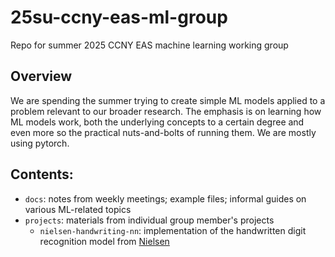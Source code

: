 # 25su-ccny-eas-ml-group
Repo for summer 2025 CCNY EAS machine learning working group

## Overview
We are spending the summer trying to create simple ML models applied to a problem relevant to our broader research.  The emphasis is on learning how ML models work, both the underlying concepts to a certain degree and even more so the practical nuts-and-bolts of running them.  We are mostly using pytorch.

## Contents:
- `docs`: notes from weekly meetings; example files; informal guides on various ML-related topics
- `projects`: materials from individual group member's projects
  - `nielsen-handwriting-nn`: implementation of the handwritten digit recognition model from [Nielsen](http://neuralnetworksanddeeplearning.com/)
  
